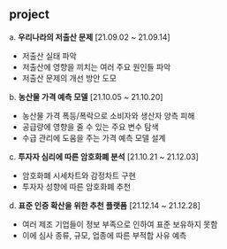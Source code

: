 ## project

a. **우리나라의 저출산 문제** [21.09.02 ~ 21.09.14]
- 저출산 실태 파악
- 저출산에 영향을 끼치는 여러 주요 원인들 파악
- 저출산 문제의 개선 방안 도모

b. **농산물 가격 예측 모델** [21.10.05 ~ 21.10.20] 
- 농산물 가격 폭등/폭락으로 소비자와 생산자 양측 피해 
- 공급량에 영향을 줄 수 있는 주요 변수 탐색
- 수급 관리에 도움을 주는 가격 예측 모델 설계

c. **투자자 심리에 따른 암호화폐 분석** [21.10.21 ~ 21.12.03] 
- 암호화폐 시세차트와 감정차트 구현
- 투자자 성향에 따른 암호화폐 추천

d. **표준 인증 확산을 위한 추천 플랫폼** [21.12.14 ~ 21.12.28]
- 여러 제조 기업들이 정보 부족으로 인하여 표준 보유하지 못함
- 이에 심사 종류, 규모, 업종에 따른 부적합 사유 예측
